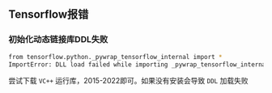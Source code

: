 ## Tensorflow报错

### 初始化动态链接库DDL失败
```bash
from tensorflow.python._pywrap_tensorflow_internal import *
ImportError: DLL load failed while importing _pywrap_tensorflow_internal: 动态链接库(DLL)初始化例程失败。
```

尝试下载 `VC++` 运行库，2015-2022即可。如果没有安装会导致 `DDL` 加载失败